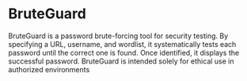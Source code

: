 # BruteGuard
 BruteGuard is a password brute-forcing tool for security testing. By specifying a URL, username, and wordlist, it systematically tests each password until the correct one is found. Once identified, it displays the successful password. BruteGuard is intended solely for ethical use in authorized environments
